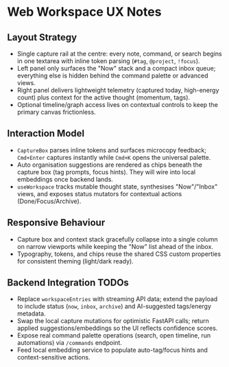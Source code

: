 # Web Workspace UX Notes

## Layout Strategy
- Single capture rail at the centre: every note, command, or search begins in one textarea with inline token parsing (`#tag`, `@project`, `!focus`).
- Left panel only surfaces the "Now" stack and a compact inbox queue; everything else is hidden behind the command palette or advanced views.
- Right panel delivers lightweight telemetry (captured today, high-energy count) plus context for the active thought (momentum, tags).
- Optional timeline/graph access lives on contextual controls to keep the primary canvas frictionless.

## Interaction Model
- `CaptureBox` parses inline tokens and surfaces microcopy feedback; `Cmd+Enter` captures instantly while `Cmd+K` opens the universal palette.
- Auto organisation suggestions are rendered as chips beneath the capture box (tag prompts, focus hints). They will wire into local embeddings once backend lands.
- `useWorkspace` tracks mutable thought state, synthesises "Now"/"Inbox" views, and exposes status mutators for contextual actions (Done/Focus/Archive).

## Responsive Behaviour
- Capture box and context stack gracefully collapse into a single column on narrow viewports while keeping the "Now" list ahead of the inbox.
- Typography, tokens, and chips reuse the shared CSS custom properties for consistent theming (light/dark ready).

## Backend Integration TODOs
- Replace `workspaceEntries` with streaming API data; extend the payload to include status (`now`, `inbox`, `archive`) and AI-suggested tags/energy metadata.
- Swap the local capture mutations for optimistic FastAPI calls; return applied suggestions/embeddings so the UI reflects confidence scores.
- Expose real command palette operations (search, open timeline, run automations) via `/commands` endpoint.
- Feed local embedding service to populate auto-tag/focus hints and context-sensitive actions.

